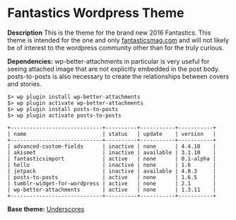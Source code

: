 Fantastics Wordpress Theme
===

**Description**
This is the theme for the brand new 2016 Fantastics. This theme is intended for the one and only [fantasticsmag.com](http://fantasticsmag.com) and will not
likely be of interest to the wordpress community other than for the truly curious.

**Dependencies:**
wp-better-attachments in particular is very useful for seeing attached image that are not explicitly embedded in the post body. posts-to-posts is also necessary to create the relationships between covers and stories.

```
$> wp plugin install wp-better-attachments
$> wp plugin activate wp-better-attachments
$> wp plugin install posts-to-posts
$> wp plugin activate posts-to-posts
```

```
+-----------------------------+----------+-----------+-----------+
| name                        | status   | update    | version   |
+-----------------------------+----------+-----------+-----------+
| advanced-custom-fields      | inactive | none      | 4.4.10    |
| akismet                     | inactive | available | 3.1.10    |
| fantasticsimport            | active   | none      | 0.1-alpha |
| hello                       | inactive | none      | 1.6       |
| jetpack                     | inactive | available | 4.0.3     |
| posts-to-posts              | active   | none      | 1.6.5     |
| tumblr-widget-for-wordpress | active   | none      | 2.1       |
| wp-better-attachments       | active   | none      | 1.3.11    |
+-----------------------------+----------+-----------+-----------+
```

**Base theme:**
[Underscores](http://underscores.me/)
